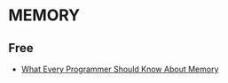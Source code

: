 # MEMORY
## Free
- [What Every Programmer Should Know About Memory](https://people.freebsd.org/~lstewart/articles/cpumemory.pdf)